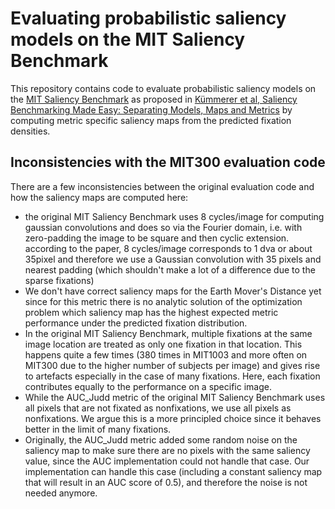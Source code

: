 # Evaluating probabilistic saliency models on the MIT Saliency Benchmark

This repository contains code to evaluate probabilistic saliency models on the [MIT Saliency Benchmark](https://saliency.mit.edu) as proposed in [Kümmerer et al, Saliency Benchmarking Made Easy: Separating Models, Maps and Metrics](http://openaccess.thecvf.com/content_ECCV_2018/html/Matthias_Kummerer_Saliency_Benchmarking_Made_ECCV_2018_paper.html) by computing metric specific saliency maps from the predicted fixation densities.

## Inconsistencies with the MIT300 evaluation code

There are a few inconsistencies between the original evaluation code and how the saliency maps are computed here:

* the original MIT Saliency Benchmark uses 8 cycles/image for
  computing gaussian convolutions and does so via the Fourier domain,
  i.e. with zero-padding the image to be square and then cyclic extension.
  according to the paper, 8 cycles/image corresponds to 1 dva or about 35pixel
  and therefore we use a Gaussian convolution with 35 pixels and nearest
  padding (which shouldn't make a lot of a difference due to the sparse
  fixations)
* We don't have correct saliency maps for the Earth Mover's Distance yet since
  for this metric there is no analytic solution of the optimization problem which
  saliency map has the highest expected metric performance under the predicted fixation
  distribution.
* In the original MIT Saliency Benchmark, multiple fixations at the same image location
  are treated as only one fixation in that location. This happens quite a few times (380
  times in MIT1003 and more often on MIT300 due to the higher number of subjects per image)
  and gives rise to artefacts especially in the case of many fixations. Here, each fixation
  contributes equally to the performance on a specific image.
* While the AUC_Judd metric of the original MIT Saliency Benchmark uses all pixels that
  are not fixated as nonfixations, we use all pixels as nonfixations. We argue this is
  a more principled choice since it behaves better in the limit of many fixations.
* Originally, the AUC_Judd metric added some random noise on the saliency map to make sure
  there are no pixels with the same saliency value, since the AUC implementation could not
  handle that case. Our implementation can handle this case (including a constant saliency map
  that will result in an AUC score of 0.5), and therefore the noise is not needed anymore.

